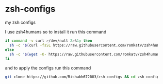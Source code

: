 # zsh-configs
my zsh configs

I use zsh4humans so to install it run this command
```bash
if command -v curl >/dev/null 2>&1; then
  sh -c "$(curl -fsSL https://raw.githubusercontent.com/romkatv/zsh4humans/v5/install)"
else
  sh -c "$(wget -O- https://raw.githubusercontent.com/romkatv/zsh4humans/v5/install)"
fi
```
and to apply the configs run this command

```bash
git clone https://github.com/Rishabh672003/zsh-configs && cd zsh-configs && mkdir -p $HOME/.config/zsh ; cp * $HOME/.config/zsh/
```
